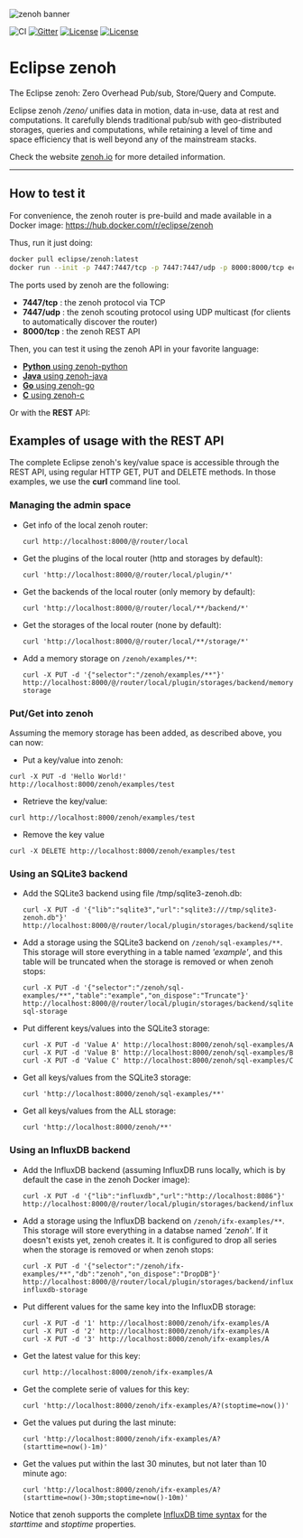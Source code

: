![zenoh banner](./zenoh-dragon.png)

![CI](https://github.com/eclipse-zenoh/zenoh/workflows/CI/badge.svg)
[![Gitter](https://badges.gitter.im/atolab/zenoh.svg)](https://gitter.im/atolab/zenoh?utm_source=badge&utm_medium=badge&utm_campaign=pr-badge)
[![License](https://img.shields.io/badge/License-EPL%202.0-blue)](https://choosealicense.com/licenses/epl-2.0/)
[![License](https://img.shields.io/badge/License-Apache%202.0-blue.svg)](https://opensource.org/licenses/Apache-2.0)

# Eclipse zenoh 
The Eclipse zenoh: Zero Overhead Pub/sub, Store/Query and Compute.

Eclipse zenoh */zeno/* unifies data in motion, data in-use, data at rest and computations. It carefully blends traditional pub/sub with geo-distributed storages, queries and computations, while retaining a level of time and space efficiency that is well beyond any of the mainstream stacks.

Check the website [zenoh.io](http://zenoh.io) for more detailed information.

-------------------------------
## How to test it

For convenience, the zenoh router is pre-build and made available in a Docker image: https://hub.docker.com/r/eclipse/zenoh

Thus, run it just doing:
```bash
docker pull eclipse/zenoh:latest
docker run --init -p 7447:7447/tcp -p 7447:7447/udp -p 8000:8000/tcp eclipse/zenoh:latest
```

The ports used by zenoh are the following:

  - **7447/tcp** : the zenoh protocol via TCP
  - **7447/udp** : the zenoh scouting protocol using UDP multicast (for clients to automatically discover the router)
  - **8000/tcp** : the zenoh REST API

Then, you can test it using the zenoh API in your favorite language:

 - [**Python** using zenoh-python](https://github.com/eclipse-zenoh/zenoh-python)
 - [**Java** using zenoh-java](https://github.com/eclipse-zenoh/zenoh-java)
 - [**Go** using zenoh-go](https://github.com/eclipse-zenoh/zenoh-go)
 - [**C** using zenoh-c](https://github.com/eclipse-zenoh/zenoh-c)

Or with the **REST** API:

## Examples of usage with the REST API

The complete Eclipse zenoh's key/value space is accessible through the REST API, using regular HTTP GET, PUT and DELETE methods. In those examples, we use the **curl** command line tool.

### Managing the admin space

 * Get info of the local zenoh router:
   ```
   curl http://localhost:8000/@/router/local
   ```
 * Get the plugins of the local router (http and storages by default):
   ```
   curl 'http://localhost:8000/@/router/local/plugin/*'
   ```
 * Get the backends of the local router (only memory by default):
   ```
   curl 'http://localhost:8000/@/router/local/**/backend/*'
   ```
 * Get the storages of the local router (none by default):
   ```
   curl 'http://localhost:8000/@/router/local/**/storage/*'
   ```
 * Add a memory storage on `/zenoh/examples/**`:
   ```
   curl -X PUT -d '{"selector":"/zenoh/examples/**"}' http://localhost:8000/@/router/local/plugin/storages/backend/memory/storage/my-storage
   ```

### Put/Get into zenoh
Assuming the memory storage has been added, as described above, you can now:

 * Put a key/value into zenoh:
  ```
  curl -X PUT -d 'Hello World!' http://localhost:8000/zenoh/examples/test
  ```
 * Retrieve the key/value:
  ```
  curl http://localhost:8000/zenoh/examples/test
  ```
 * Remove the key value
  ```
  curl -X DELETE http://localhost:8000/zenoh/examples/test
  ```

### Using an SQLite3 backend

 * Add the SQLite3 backend using file /tmp/sqlite3-zenoh.db:
   ```
   curl -X PUT -d '{"lib":"sqlite3","url":"sqlite3:///tmp/sqlite3-zenoh.db"}' http://localhost:8000/@/router/local/plugin/storages/backend/sqlite3
   ```
 * Add a storage using the SQLite3 backend on `/zenoh/sql-examples/**`.  
   This storage will store everything in a table named _'example'_, and this table will be truncated when the storage is removed or when zenoh stops:
   ```
   curl -X PUT -d '{"selector":"/zenoh/sql-examples/**","table":"example","on_dispose":"Truncate"}' http://localhost:8000/@/router/local/plugin/storages/backend/sqlite3/storage/my-sql-storage
   ```
 * Put different keys/values into the SQLite3 storage:
   ```
   curl -X PUT -d 'Value A' http://localhost:8000/zenoh/sql-examples/A
   curl -X PUT -d 'Value B' http://localhost:8000/zenoh/sql-examples/B
   curl -X PUT -d 'Value C' http://localhost:8000/zenoh/sql-examples/C
   ```
 * Get all keys/values from the SQLite3 storage:
   ```
   curl 'http://localhost:8000/zenoh/sql-examples/**'
   ```
 * Get all keys/values from the ALL storage:
   ```
   curl 'http://localhost:8000/zenoh/**'
   ```

### Using an InfluxDB backend

 * Add the InfluxDB backend (assuming InfluxDB runs locally, which is by default the case in the zenoh Docker image):
   ```
   curl -X PUT -d '{"lib":"influxdb","url":"http://localhost:8086"}' http://localhost:8000/@/router/local/plugin/storages/backend/influxdb
   ```
 * Add a storage using the InfluxDB backend on `/zenoh/ifx-examples/**`.  
   This storage will store everything in a databse named _'zenoh'_. If it doesn't exists yet, zenoh creates it. It is configured to drop all series when the storage is removed or when zenoh stops:
   ```
   curl -X PUT -d '{"selector":"/zenoh/ifx-examples/**","db":"zenoh","on_dispose":"DropDB"}' http://localhost:8000/@/router/local/plugin/storages/backend/influxdb/storage/my-influxdb-storage
   ```
 * Put different values for the same key into the InfluxDB storage:
   ```
   curl -X PUT -d '1' http://localhost:8000/zenoh/ifx-examples/A
   curl -X PUT -d '2' http://localhost:8000/zenoh/ifx-examples/A
   curl -X PUT -d '3' http://localhost:8000/zenoh/ifx-examples/A
   ```
 * Get the latest value for this key:
   ```
   curl http://localhost:8000/zenoh/ifx-examples/A
   ```
 * Get the complete serie of values for this key:
   ```
   curl 'http://localhost:8000/zenoh/ifx-examples/A?(stoptime=now())'
   ```
 * Get the values put during the last minute:
   ```
   curl 'http://localhost:8000/zenoh/ifx-examples/A?(starttime=now()-1m)'
   ```
 * Get the values put within the last 30 minutes, but not later than 10 minute ago:
   ```
   curl 'http://localhost:8000/zenoh/ifx-examples/A?(starttime=now()-30m;stoptime=now()-10m)'
   ```

Notice that zenoh supports the complete [InfluxDB time syntax](https://docs.influxdata.com/influxdb/v1.7/query_language/data_exploration/#time-syntax) for the _starttime_ and _stoptime_ properties.

